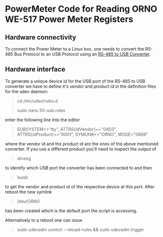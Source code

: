 # PowerMeter Code for Reading ORNO WE-517 Power Meter Registers
## Hardware connectivity
To connect the Power Meter to a Linux box, one needs to convert the RS-485 Bus Protocol to an USB Protocol using an [RS-485 to USB Converter](https://www.amazon.de/gp/product/B083169369/ref=ppx_yo_dt_b_asin_title_o01_s00?ie=UTF8&psc=1).
## Hardware interface
To generate a unique device id for the USB port of the RS-485 to USB converter we have to define it's vendor and product id in the definition files for the udev daemon:

> cd /etc/udev/rules.d
>
> sudo nano 50-usb.rules

enter the following line into the editor

> SUBSYSTEM=="tty", ATTRS{idVendor}=="0403", ATTRS{idProduct}=="6001", SYMLINK+="ORNO", MODE="0666"

where the vendor id and the product id are the ones of the above mentioned converter. If you use a different product you'll need to inspect the output of

> dmesg

to identify which USB port the converter has been connected to and then

> lsusb

to get the vendor and product id of the respective device at this port.
After reboot the new symlink

> /dev/ORNO

has been created which is the default port the script is accessing.

Alternatively to a reboot one can issue

> sudo udevadm control --reload-rules && sudo udevadm trigger
